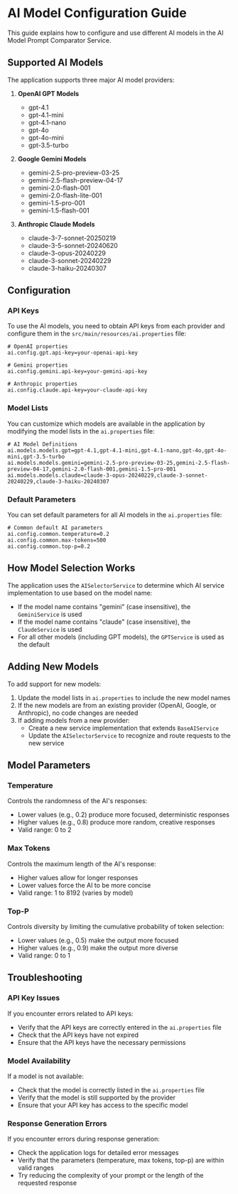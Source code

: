 # AI Model Configuration Guide

This guide explains how to configure and use different AI models in the AI Model Prompt Comparator Service.

## Supported AI Models

The application supports three major AI model providers:

1. **OpenAI GPT Models**
   - gpt-4.1
   - gpt-4.1-mini
   - gpt-4.1-nano
   - gpt-4o
   - gpt-4o-mini
   - gpt-3.5-turbo

2. **Google Gemini Models**
   - gemini-2.5-pro-preview-03-25
   - gemini-2.5-flash-preview-04-17
   - gemini-2.0-flash-001
   - gemini-2.0-flash-lite-001
   - gemini-1.5-pro-001
   - gemini-1.5-flash-001

3. **Anthropic Claude Models**
   - claude-3-7-sonnet-20250219
   - claude-3-5-sonnet-20240620
   - claude-3-opus-20240229
   - claude-3-sonnet-20240229
   - claude-3-haiku-20240307

## Configuration

### API Keys

To use the AI models, you need to obtain API keys from each provider and configure them in the `src/main/resources/ai.properties` file:

```properties
# OpenAI properties
ai.config.gpt.api-key=your-openai-api-key

# Gemini properties
ai.config.gemini.api-key=your-gemini-api-key

# Anthropic properties
ai.config.claude.api-key=your-claude-api-key
```

### Model Lists

You can customize which models are available in the application by modifying the model lists in the `ai.properties` file:

```properties
# AI Model Definitions
ai.models.models.gpt=gpt-4.1,gpt-4.1-mini,gpt-4.1-nano,gpt-4o,gpt-4o-mini,gpt-3.5-turbo
ai.models.models.gemini=gemini-2.5-pro-preview-03-25,gemini-2.5-flash-preview-04-17,gemini-2.0-flash-001,gemini-1.5-pro-001
ai.models.models.claude=claude-3-opus-20240229,claude-3-sonnet-20240229,claude-3-haiku-20240307
```

### Default Parameters

You can set default parameters for all AI models in the `ai.properties` file:

```properties
# Common default AI parameters
ai.config.common.temperature=0.2
ai.config.common.max-tokens=500
ai.config.common.top-p=0.2
```

## How Model Selection Works

The application uses the `AISelectorService` to determine which AI service implementation to use based on the model name:

- If the model name contains "gemini" (case insensitive), the `GeminiService` is used
- If the model name contains "claude" (case insensitive), the `ClaudeService` is used
- For all other models (including GPT models), the `GPTService` is used as the default

## Adding New Models

To add support for new models:

1. Update the model lists in `ai.properties` to include the new model names
2. If the new models are from an existing provider (OpenAI, Google, or Anthropic), no code changes are needed
3. If adding models from a new provider:
   - Create a new service implementation that extends `BaseAIService`
   - Update the `AISelectorService` to recognize and route requests to the new service

## Model Parameters

### Temperature

Controls the randomness of the AI's responses:
- Lower values (e.g., 0.2) produce more focused, deterministic responses
- Higher values (e.g., 0.8) produce more random, creative responses
- Valid range: 0 to 2

### Max Tokens

Controls the maximum length of the AI's response:
- Higher values allow for longer responses
- Lower values force the AI to be more concise
- Valid range: 1 to 8192 (varies by model)

### Top-P

Controls diversity by limiting the cumulative probability of token selection:
- Lower values (e.g., 0.5) make the output more focused
- Higher values (e.g., 0.9) make the output more diverse
- Valid range: 0 to 1

## Troubleshooting

### API Key Issues

If you encounter errors related to API keys:
- Verify that the API keys are correctly entered in the `ai.properties` file
- Check that the API keys have not expired
- Ensure that the API keys have the necessary permissions

### Model Availability

If a model is not available:
- Check that the model is correctly listed in the `ai.properties` file
- Verify that the model is still supported by the provider
- Ensure that your API key has access to the specific model

### Response Generation Errors

If you encounter errors during response generation:
- Check the application logs for detailed error messages
- Verify that the parameters (temperature, max tokens, top-p) are within valid ranges
- Try reducing the complexity of your prompt or the length of the requested response